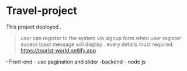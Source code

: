 # Travel-project
This project deployed .

>user can register to the system via signup form.when user register sucess toast message will display . every details must required.
https://tourist-world.netlify.app

-Front-end - use pagination and slider
-backend - node js 

